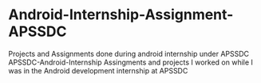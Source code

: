 # Android-Internship-Assignment-APSSDC
Projects and Assignments done during android internship under APSSDC
APSSDC-Android-Internship
Assingments and projects I worked on while I was in the Android development internship at APSSDC
